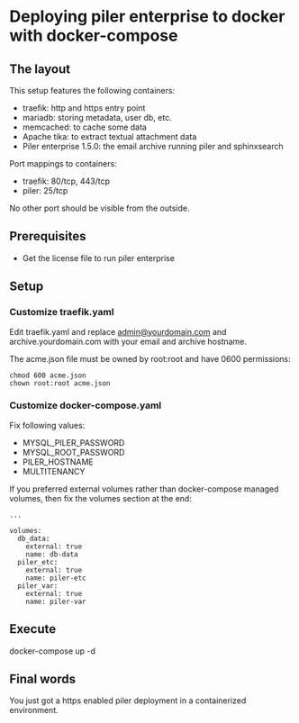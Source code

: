 # Deploying piler enterprise to docker with docker-compose

## The layout

This setup features the following containers:

* traefik: http and https entry point
* mariadb: storing metadata, user db, etc.
* memcached: to cache some data
* Apache tika: to extract textual attachment data
* Piler enterprise 1.5.0: the email archive running piler and sphinxsearch

Port mappings to containers:

- traefik: 80/tcp, 443/tcp
- piler: 25/tcp

No other port should be visible from the outside.

## Prerequisites

* Get the license file to run piler enterprise

## Setup

### Customize traefik.yaml

Edit traefik.yaml and replace admin@yourdomain.com and archive.yourdomain.com
with your email and archive hostname.

The acme.json file must be owned by root:root and have 0600 permissions:

```
chmod 600 acme.json
chown root:root acme.json
```

### Customize docker-compose.yaml

Fix following values:

* MYSQL_PILER_PASSWORD
* MYSQL_ROOT_PASSWORD
* PILER_HOSTNAME
* MULTITENANCY


If you preferred external volumes rather than docker-compose managed volumes,
then fix the volumes section at the end:

```
...

volumes:
  db_data:
    external: true
    name: db-data
  piler_etc:
    external: true
    name: piler-etc
  piler_var:
    external: true
    name: piler-var
```


## Execute

docker-compose up -d

## Final words

You just got a https enabled piler deployment in a containerized environment.
